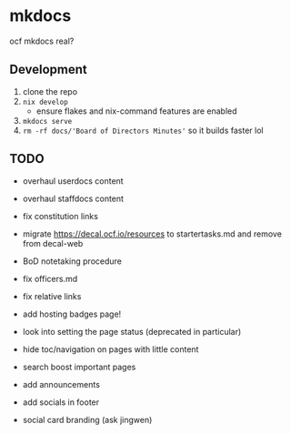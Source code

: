 # mkdocs
ocf mkdocs real?

## Development
1. clone the repo
1. `nix develop`
    - ensure flakes and nix-command features are enabled
1. `mkdocs serve`
1. `rm -rf docs/'Board of Directors Minutes'` so it builds faster lol

## TODO

- overhaul userdocs content
- overhaul staffdocs content
- fix constitution links

- migrate https://decal.ocf.io/resources to startertasks.md and remove from decal-web
- BoD notetaking procedure
- fix officers.md
- fix relative links
- add hosting badges page!

- look into setting the page status (deprecated in particular)
- hide toc/navigation on pages with little content
- search boost important pages
- add announcements
- add socials in footer
- social card branding (ask jingwen)
